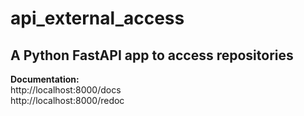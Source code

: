 # api_external_access
 <h2>A Python FastAPI app to access repositories</h2>

 <b>Documentation:</b>
<br> http://localhost:8000/docs
 <br>http://localhost:8000/redoc
